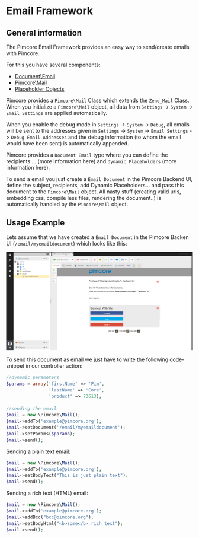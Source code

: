 # Email Framework

## General information
The Pimcore Email Framework provides an easy way to send/create emails with Pimcore.
  
For this you have several components:
* [Document\Email](../../03_Documents/07_Document_Types/_index.md)
* [Pimcore\Mail](./01_Pimcore_Mail.md)
* [Placeholder Objects](../23_Placeholders/01_Object_Placehoder.md)

Pimcore provides a `Pimcore\Mail` Class which extends the `Zend_Mail` Class. When you initialize a 
`Pimcore\Mail` object, all data from `Settings` -> `System` -> `Email Settings` are applied 
automatically.  

When you enable the debug mode in `Settings` -> `System` -> `Debug`, all emails will be sent to the 
addresses given in `Settings` -> `System` -> `Email Settings` -> `Debug Email Addresses` and the debug 
information (to whom the email would have been sent) is automatically appended.

Pimcore provides a `Document Email` type where you can define the recipients ... (more information 
here) and `Dynamic Placeholders` (more information here). 

To send a email you just create a `Email Document` in the Pimcore Backend UI, define the subject, 
recipients, add Dynamic Placeholders... and pass this document to the `Pimcore\Mail` object. All 
nasty stuff (creating valid urls, embedding css, compile less files, rendering the document..) is 
automatically handled by the `Pimcore\Mail` object.

## Usage Example
Lets assume that we have created a `Email Document` in the Pimcore Backen UI (`/email/myemaildocument`) 
which looks like this:

![Pimcore Mail](../../img/pimcore-mail.png)

To send this document as email we just have to write the following code-snippet in our controller 
action:

```php
//dynamic parameters
$params = array('firstName' => 'Pim',
                'lastName' => 'Core',
                'product' => 73613);
 
//sending the email
$mail = new \Pimcore\Mail();
$mail->addTo('example@pimcore.org');
$mail->setDocument('/email/myemaildocument');
$mail->setParams($params);
$mail->send();
```


Sending a plain text email:
```php
$mail = new \Pimcore\Mail();
$mail->addTo('example@pimcore.org');
$mail->setBodyText("This is just plain text");
$mail->send();
```

Sending a rich text (HTML) email: 
```php
$mail = new \Pimcore\Mail();
$mail->addTo('example@pimcore.org');
$mail->addBcc("bcc@pimcore.org");
$mail->setBodyHtml("<b>some</b> rich text");
$mail->send();
```